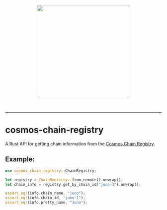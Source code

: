 &nbsp;

<div align="center">
<img width="300px" src="https://github.com/CronCats/croncat-rs/raw/main/croncat.png" />
</div>

&nbsp;

---

# cosmos-chain-registry

A Rust API for getting chain information from the [Cosmos Chain Registry](https://github.com/cosmos/chain-registry).

## Example:

```rust
use cosmos_chain_registry::ChainRegistry;

let registry = ChainRegistry::from_remote().unwrap();
let chain_info = registry.get_by_chain_id("juno-1").unwrap();

assert_eq!(info.chain_name, "juno");
assert_eq!(info.chain_id, "juno-1");
assert_eq!(info.pretty_name, "Juno");
```
